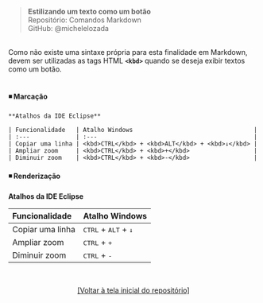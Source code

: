 > **Estilizando um texto como um botão**      
> Repositório: Comandos Markdown  
> GitHub: @michelelozada
&nbsp;
     
&nbsp; 
&nbsp;    
Como não existe uma sintaxe própria para esta finalidade em Markdown, devem ser utilizadas as tags HTML **`<kbd>`** quando se deseja exibir textos como um botão.        
&nbsp;

#### :black_medium_small_square: Marcação 

```
**Atalhos da IDE Eclipse**    

| Funcionalidade   | Atalho Windows                                  |
| :---             | :---                                            |
| Copiar uma linha | <kbd>CTRL</kbd> + <kbd>ALT</kbd> + <kbd>↓</kbd> | 
| Ampliar zoom     | <kbd>CTRL</kbd> + <kbd>+</kbd>                  |
| Diminuir zoom    | <kbd>CTRL</kbd> + <kbd>-</kbd>                  |
```
#### :black_medium_small_square: Renderização 
**Atalhos da IDE Eclipse**    

| Funcionalidade   | Atalho Windows                                  |
| :---             | :---                                            |
| Copiar uma linha | <kbd>CTRL</kbd> + <kbd>ALT</kbd> + <kbd>↓</kbd> | 
| Ampliar zoom     | <kbd>CTRL</kbd> + <kbd>+</kbd>                  |
| Diminuir zoom    | <kbd>CTRL</kbd> + <kbd>-</kbd>                  |

&nbsp;

<div align="center">
<a href="https://github.com/michelelozada/Comandos-Markdown">[Voltar à tela inicial do repositório]</a>
</div>